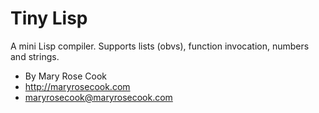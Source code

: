 # Tiny Lisp

A mini Lisp compiler.  Supports lists (obvs), function invocation, numbers and strings.

* By Mary Rose Cook
* http://maryrosecook.com
* maryrosecook@maryrosecook.com
